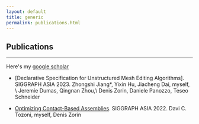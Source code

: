 ```yaml
---
layout: default
title: generic
permalink: publications.html
---
```


## Publications

* * * 


Here's my [google scholar](https://scholar.google.com/citations?user=qAVbJqUAAAAJ&hl=en)

* [Declarative Specification for Unstructured Mesh Editing Algorithms]. SIGGRAPH ASIA 2023. 
Zhongshi Jiang\*, Yixin Hu, Jiacheng Dai, myself, \\
Jeremie Dumas, Qingnan Zhou,\\
Denis Zorin, Daniele Panozzo, Teseo Schneider

* [Optimizing Contact-Based Assemblies](https://dl.acm.org/doi/abs/10.1145/3478513.3480552). SIGGRAPH ASIA 2022. 
Davi C. Tozoni, myself, Denis Zorin

<!--
* [Understanding Out-of-Distribution Detection with Deep Generative Models](https://sites.google.com/connect.hku.hk/robustml-2021/accepted-papers/paper-045). ICLR 2021 RobustML workshop. 
Work by Lily H. Zhang\*, myself, and Rajesh Ranganath.

`* [X-CAL: Explicit Calibration for Survival Analysis](https://arxiv.org/pdf/2101.05346.pdf). NeurIPS 2020. Work by myself\*, Xintian Han\*, Aahlad Puli\*, Adler J. Perotte, and Rajesh Ranganath. 
-->


